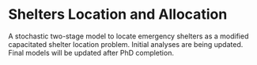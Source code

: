 # Shelters Location and Allocation
A stochastic two-stage model to locate emergency shelters as a modified capacitated shelter location problem. Initial analyses are being updated. Final models will be updated after PhD completion.
